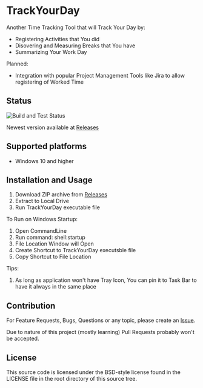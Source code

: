 # TrackYourDay
Another Time Tracking Tool that will Track Your Day by:
* Registering Activities that You did
* Disovering and Measuring Breaks that You have
* Summarizing Your Work Day

Planned:
* Integration with popular Project Management Tools like Jira to allow registering of Worked Time

## Status
![Build and Test Status](https://github.com/skuty/TrackYourDay/actions/workflows/dotnet.yml/badge.svg?event=push)

Newest version available at [Releases](https://github.com/Skuty/TrackYourDay/releases)

## Supported platforms
* Windows 10 and higher

## Installation and Usage
1. Download ZIP archive from [Releases](https://github.com/Skuty/TrackYourDay/releases)
2. Extract to Local Drive
3. Run TrackYourDay executable file

To Run on Windows Startup:
1. Open CommandLine
2. Run command: shell:startup
3. File Location Window will Open
4. Create Shortcut to TrackYourDay executsble file
5. Copy Shortcut to File Location

Tips:
1. As long as application won't have Tray Icon, You can pin it to Task Bar to have it always in the same place

## Contribution

For Feature Requests, Bugs, Questions or any topic, please create an [Issue](https://github.com/Skuty/TrackYourDay/issues/new/choose).  

Due to nature of this project (mostly learning) Pull Requests probably won't be accepted.

## License

This source code is licensed under the BSD-style license found in the
LICENSE file in the root directory of this source tree. 
